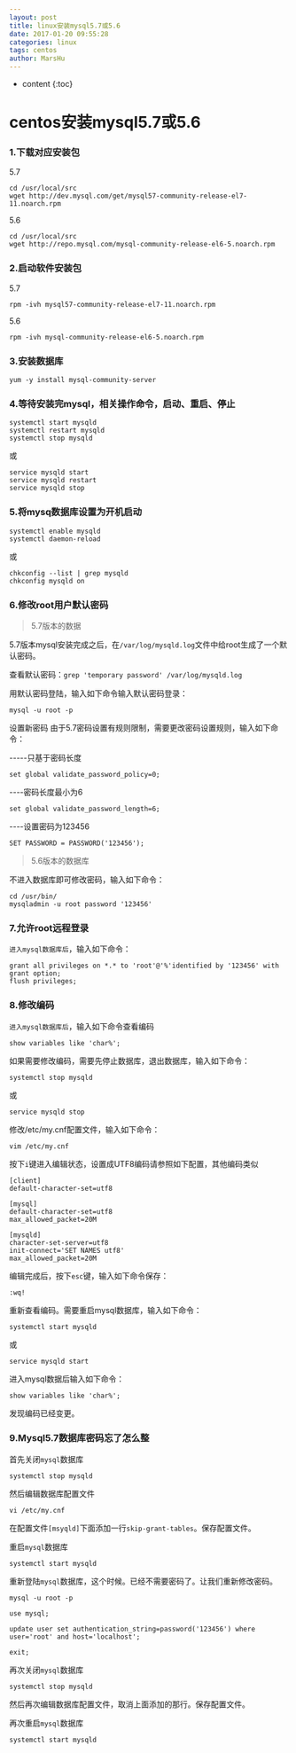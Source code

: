 ```yaml
---
layout: post
title: linux安装mysql5.7或5.6
date: 2017-01-20 09:55:28
categories: linux
tags: centos
author: MarsHu
---
```


* content
{:toc}

# centos安装mysql5.7或5.6 #
### 1.下载对应安装包 ###

5.7
```
cd /usr/local/src
wget http://dev.mysql.com/get/mysql57-community-release-el7-11.noarch.rpm
```

5.6
```
cd /usr/local/src
wget http://repo.mysql.com/mysql-community-release-el6-5.noarch.rpm 
```





### 2.启动软件安装包 ###

5.7
```
rpm -ivh mysql57-community-release-el7-11.noarch.rpm
```

5.6
```
rpm -ivh mysql-community-release-el6-5.noarch.rpm
```

### 3.安装数据库 ###
```
yum -y install mysql-community-server
```

### 4.等待安装完mysql，相关操作命令，启动、重启、停止 ###
```
systemctl start mysqld
systemctl restart mysqld
systemctl stop mysqld
```

或
```
service mysqld start
service mysqld restart
service mysqld stop
```

### 5.将mysq数据库设置为开机启动 ###
```
systemctl enable mysqld
systemctl daemon-reload
```

或
```
chkconfig --list | grep mysqld
chkconfig mysqld on
```

### 6.修改root用户默认密码 ###

> 5.7版本的数据

5.7版本mysql安装完成之后，在`/var/log/mysqld.log`文件中给root生成了一个默认密码。

查看默认密码：`grep 'temporary password' /var/log/mysqld.log`

用默认密码登陆，输入如下命令输入默认密码登录：
```
mysql -u root -p
```

设置新密码
由于5.7密码设置有规则限制，需要更改密码设置规则，输入如下命令：

-----只基于密码长度
```
set global validate_password_policy=0;
```

----密码长度最小为6
```
set global validate_password_length=6;
```

----设置密码为123456
```
SET PASSWORD = PASSWORD('123456');
```

> 5.6版本的数据库

不进入数据库即可修改密码，输入如下命令：
```
cd /usr/bin/
mysqladmin -u root password '123456'
```

### 7.允许root远程登录 ###
`进入mysql数据库后`，输入如下命令：
```
grant all privileges on *.* to 'root'@'%'identified by '123456' with grant option;
flush privileges;
```

### 8.修改编码 ###
`进入mysql数据库后`，输入如下命令查看编码
```
show variables like 'char%';
```

如果需要修改编码，需要先停止数据库，退出数据库，输入如下命令：
```
systemctl stop mysqld
```

或
```
service mysqld stop
```

修改/etc/my.cnf配置文件，输入如下命令：
```
vim /etc/my.cnf
```

按下`i`键进入编辑状态，设置成UTF8编码请参照如下配置，其他编码类似
```
[client]
default-character-set=utf8

[mysql]
default-character-set=utf8
max_allowed_packet=20M

[mysqld]
character-set-server=utf8
init-connect='SET NAMES utf8'
max_allowed_packet=20M
```

编辑完成后，按下`esc`键，输入如下命令保存：
```
:wq!
```

重新查看编码。需要重启mysql数据库，输入如下命令：
```
systemctl start mysqld
```

或
```
service mysqld start
```

进入mysql数据后输入如下命令：
```
show variables like 'char%';
```
发现编码已经变更。


### 9.Mysql5.7数据库密码忘了怎么整 ###

首先关闭`mysql`数据库

	systemctl stop mysqld

然后编辑数据库配置文件

	vi /etc/my.cnf

在配置文件`[msyqld]`下面添加一行`skip-grant-tables`。保存配置文件。

重启`mysql`数据库

	systemctl start mysqld

重新登陆`mysql`数据库，这个时候。已经不需要密码了。让我们重新修改密码。

	mysql -u root -p
	
	use mysql;

	update user set authentication_string=password('123456') where user='root' and host='localhost';

	exit;

再次关闭`mysql`数据库

	systemctl stop mysqld

然后再次编辑数据库配置文件，取消上面添加的那行。保存配置文件。

再次重启`mysql`数据库

	systemctl start mysqld



